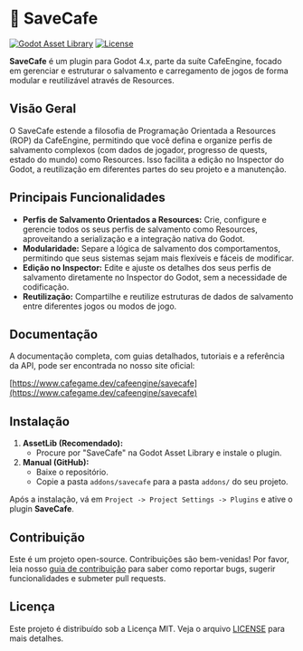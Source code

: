 # 💾 SaveCafe

[![Godot Asset Library](https://img.shields.io/badge/Godot_Asset_Library-SaveCafe-478cbf?style=for-the-badge&logo=godot-engine)](https://godotengine.org/asset-library/asset/link-to-asset) <!-- Placeholder -->
[![License](https://img.shields.io/badge/License-MIT-yellow.svg?style=for-the-badge)](https://opensource.org/licenses/MIT)

**SaveCafe** é um plugin para Godot 4.x, parte da suíte CafeEngine, focado em gerenciar e estruturar o salvamento e carregamento de jogos de forma modular e reutilizável através de Resources.

## Visão Geral

O SaveCafe estende a filosofia de Programação Orientada a Resources (ROP) da CafeEngine, permitindo que você defina e organize perfis de salvamento complexos (com dados de jogador, progresso de quests, estado do mundo) como Resources. Isso facilita a edição no Inspector do Godot, a reutilização em diferentes partes do seu projeto e a manutenção.

## Principais Funcionalidades

*   **Perfis de Salvamento Orientados a Resources:** Crie, configure e gerencie todos os seus perfis de salvamento como Resources, aproveitando a serialização e a integração nativa do Godot.
*   **Modularidade:** Separe a lógica de salvamento dos comportamentos, permitindo que seus sistemas sejam mais flexíveis e fáceis de modificar.
*   **Edição no Inspector:** Edite e ajuste os detalhes dos seus perfis de salvamento diretamente no Inspector do Godot, sem a necessidade de codificação.
*   **Reutilização:** Compartilhe e reutilize estruturas de dados de salvamento entre diferentes jogos ou modos de jogo.

## Documentação

A documentação completa, com guias detalhados, tutoriais e a referência da API, pode ser encontrada no nosso site oficial:

[https://www.cafegame.dev/cafeengine/savecafe](https://www.cafegame.dev/cafeengine/savecafe)

## Instalação

1.  **AssetLib (Recomendado):**
    *   Procure por "SaveCafe" na Godot Asset Library e instale o plugin.
2.  **Manual (GitHub):**
    *   Baixe o repositório.
    *   Copie a pasta `addons/savecafe` para a pasta `addons/` do seu projeto.

Após a instalação, vá em `Project -> Project Settings -> Plugins` e ative o plugin **SaveCafe**.

## Contribuição

Este é um projeto open-source. Contribuições são bem-venidas! Por favor, leia nosso [guia de contribuição](CONTRIBUTING.md) para saber como reportar bugs, sugerir funcionalidades e submeter pull requests.

## Licença

Este projeto é distribuído sob a Licença MIT. Veja o arquivo [LICENSE](LICENSE) para mais detalhes.

